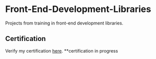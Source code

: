 # Front-End-Development-Libraries

Projects from training in front-end development libraries.

## Certification

Verify my certification [here](#). **certification in progress
